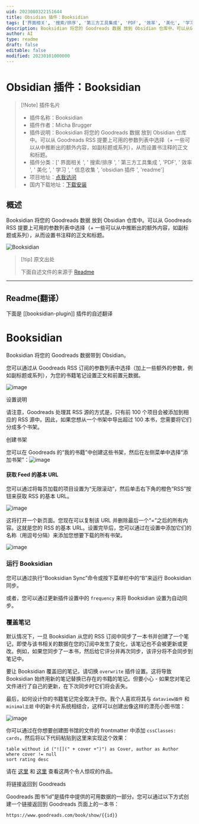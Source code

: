 ```yaml
---
uid: 2023080322151644
title: Obsidian 插件：Booksidian
tags: ['界面相关', '搜索/排序', '第三方工具集成', 'PDF', '效率', '美化', '学习', '信息收集', 'obsidian插件', 'readme']
description: Booksidian 将您的 Goodreads 数据 放到 Obsidian 仓库中。可以从Goodreads RSS提要上可用的参数列表中选择（+一些可以从中推断出的额外内容，如副标题或系列），从而设置书注释的正文和标题。
author: AI
type: readme
draft: false
editable: false
modified: 20230101000000
---
```


# Obsidian 插件：Booksidian

> [!Note] 插件名片
> - 插件名称：Booksidian
> - 插件作者：Micha Brugger
> - 插件说明：Booksidian 将您的 Goodreads 数据 放到 Obsidian 仓库中。可以从 Goodreads RSS 提要上可用的参数列表中选择（+ 一些可以从中推断出的额外内容，如副标题或系列），从而设置书注释的正文和标题。
> - 插件分类：[' 界面相关 ', ' 搜索/排序 ', ' 第三方工具集成 ', 'PDF', ' 效率 ', ' 美化 ', ' 学习 ', ' 信息收集 ', 'obsidian 插件 ', 'readme']
> - 项目地址：[点我访问](https://github.com/MichaBrugger/booksidian_plugin)
> - 国内下载地址：[下载安装](https://pkmer.cn/products/plugin/pluginMarket/?booksidian-plugin)

## 概述

Booksidian 将您的 Goodreads 数据 放到 Obsidian 仓库中。可以从 Goodreads RSS 提要上可用的参数列表中选择（+ 一些可以从中推断出的额外内容，如副标题或系列），从而设置书注释的正文和标题。

![Booksidian](https://cdn.pkmer.cn/covers/booksidian-plugin.png!pkmer)

> [!tip] 原文出处
>
>下面自述文件的来源于 [Readme](https://ghproxy.net/https://raw.githubusercontent.com/MichaBrugger/booksidian_plugin/master/README.md)
>

---

## Readme(翻译）

下面是 [[booksidian-plugin]] 插件的自述翻译

# Booksidian

Booksidian 将您的 Goodreads 数据带到 Obsidian。

您可以通过从 Goodreads RSS 订阅的参数列表中选择（加上一些额外的参数，例如副标题或系列），为您的书籍笔记设置正文和前置元数据。

![image](https://user-images.githubusercontent.com/46029522/152006018-bfab5d8a-e829-4dbd-b19e-84a9af19e258.png)

设置说明

请注意，Goodreads 处理其 RSS 源的方式是，只有前 100 个项目会被添加到相应的 RSS 源中。因此，如果您想从一个书架中导出超过 100 本书，您需要将它们分成多个书架。

创建书架

您可以在 Goodreads 的“我的书籍”中创建这些书架，然后在左侧菜单中选择“添加书架”：![image](https://user-images.githubusercontent.com/46029522/152001408-87c88a68-b161-4dfd-9845-d6036a05992b.png)

#### 获取 Feed 的基本 URL

您可以通过将每页加载的项目设置为“无限滚动”，然后单击右下角的橙色“RSS”按钮来获取 RSS 的基本 URL。

![image](https://user-images.githubusercontent.com/46029522/152004240-2580c551-d603-4119-9dd5-95a3bf68b764.png)

这将打开一个新页面。您现在可以复制该 URL 并删除最后一个“=”之后的所有内容。这就是您的 RSS 的基本 URL。设置完毕后，您可以通过在设置中添加它们的名称（用逗号分隔）来添加您想要下载的所有书架。

![image](https://user-images.githubusercontent.com/46029522/152002763-444c05e1-3a5f-426b-9493-beb99deb9aa3.png)

### 运行 Booksidian

您可以通过执行“Booksidian Sync”命令或按下菜单栏中的“B”来运行 Booksidian 同步。

或者，您可以通过更新插件设置中的 `frequency` 来将 Booksidian 设置为自动同步。

### 覆盖笔记

默认情况下，一旦 Booksidian 从您的 RSS 订阅中同步了一本书并创建了一个笔记，即使与该书相关的数据在您的订阅中发生了变化，该笔记也不会被更新或更改。例如，如果您同步了一本书，然后给它评分并再次同步，该评分将不会同步到笔记中。

要让 Booksidian 覆盖旧的笔记，请切换 `overwrite` 插件设置。这将导致 Booksidian 始终用新的笔记替换已存在的书籍的笔记。但要小心 - 如果您对笔记文件进行了自己的更新，在下次同步时它们将会丢失。

最后，如何设计你的书籍笔记完全取决于你。我个人喜欢将其与 `dataview插件` 和 `minimal主题` 中的新卡片系统相结合，这样可以创建出像这样的漂亮小图书馆：

![image](https://user-images.githubusercontent.com/46029522/151970426-377a5997-7c15-4670-b423-17bb04b3720a.png)

你可以通过在你想要创建图书馆的文件的 frontmatter 中添加 `cssClasses: cards`，然后将以下代码粘贴到这里来实现这个效果：

```dataview
table without id ("![](" + cover +")") as Cover, author as Author
where cover != null
sort rating desc
```

请在 [这里](https://github.com/blacksmithgu/obsidian-dataview) 和 [这里](https://github.com/kepano/obsidian-minimal) 查看这两个令人惊叹的作品。

将链接返回到 Goodreads

Goodreads 图书“id”是插件中提供的可用数据的一部分。您可以通过以下方式创建一个链接返回到 Goodreads 页面上的一本书：

```
https://www.goodreads.com/book/show/{{id}}
```
